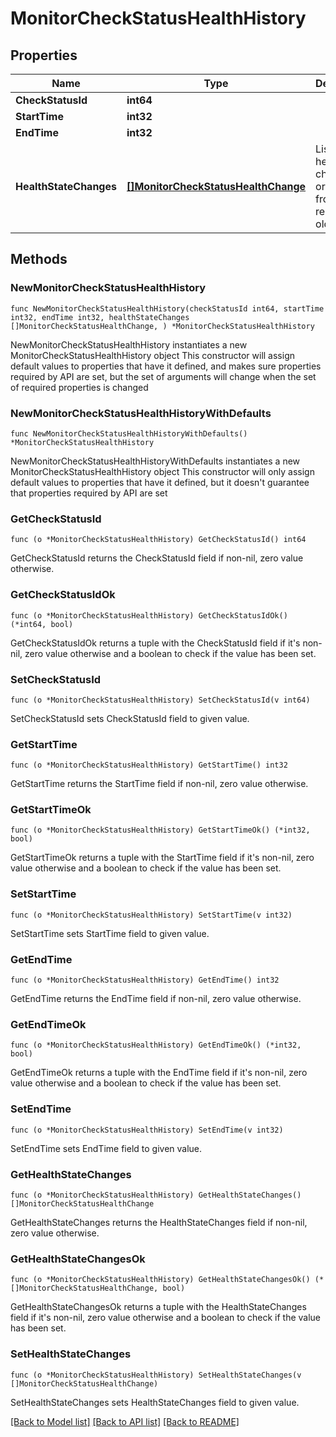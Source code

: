 # MonitorCheckStatusHealthHistory

## Properties

Name | Type | Description | Notes
------------ | ------------- | ------------- | -------------
**CheckStatusId** | **int64** |  | 
**StartTime** | **int32** |  | 
**EndTime** | **int32** |  | 
**HealthStateChanges** | [**[]MonitorCheckStatusHealthChange**](MonitorCheckStatusHealthChange.md) | List of health state changes ordered from most recent to oldest. | 

## Methods

### NewMonitorCheckStatusHealthHistory

`func NewMonitorCheckStatusHealthHistory(checkStatusId int64, startTime int32, endTime int32, healthStateChanges []MonitorCheckStatusHealthChange, ) *MonitorCheckStatusHealthHistory`

NewMonitorCheckStatusHealthHistory instantiates a new MonitorCheckStatusHealthHistory object
This constructor will assign default values to properties that have it defined,
and makes sure properties required by API are set, but the set of arguments
will change when the set of required properties is changed

### NewMonitorCheckStatusHealthHistoryWithDefaults

`func NewMonitorCheckStatusHealthHistoryWithDefaults() *MonitorCheckStatusHealthHistory`

NewMonitorCheckStatusHealthHistoryWithDefaults instantiates a new MonitorCheckStatusHealthHistory object
This constructor will only assign default values to properties that have it defined,
but it doesn't guarantee that properties required by API are set

### GetCheckStatusId

`func (o *MonitorCheckStatusHealthHistory) GetCheckStatusId() int64`

GetCheckStatusId returns the CheckStatusId field if non-nil, zero value otherwise.

### GetCheckStatusIdOk

`func (o *MonitorCheckStatusHealthHistory) GetCheckStatusIdOk() (*int64, bool)`

GetCheckStatusIdOk returns a tuple with the CheckStatusId field if it's non-nil, zero value otherwise
and a boolean to check if the value has been set.

### SetCheckStatusId

`func (o *MonitorCheckStatusHealthHistory) SetCheckStatusId(v int64)`

SetCheckStatusId sets CheckStatusId field to given value.


### GetStartTime

`func (o *MonitorCheckStatusHealthHistory) GetStartTime() int32`

GetStartTime returns the StartTime field if non-nil, zero value otherwise.

### GetStartTimeOk

`func (o *MonitorCheckStatusHealthHistory) GetStartTimeOk() (*int32, bool)`

GetStartTimeOk returns a tuple with the StartTime field if it's non-nil, zero value otherwise
and a boolean to check if the value has been set.

### SetStartTime

`func (o *MonitorCheckStatusHealthHistory) SetStartTime(v int32)`

SetStartTime sets StartTime field to given value.


### GetEndTime

`func (o *MonitorCheckStatusHealthHistory) GetEndTime() int32`

GetEndTime returns the EndTime field if non-nil, zero value otherwise.

### GetEndTimeOk

`func (o *MonitorCheckStatusHealthHistory) GetEndTimeOk() (*int32, bool)`

GetEndTimeOk returns a tuple with the EndTime field if it's non-nil, zero value otherwise
and a boolean to check if the value has been set.

### SetEndTime

`func (o *MonitorCheckStatusHealthHistory) SetEndTime(v int32)`

SetEndTime sets EndTime field to given value.


### GetHealthStateChanges

`func (o *MonitorCheckStatusHealthHistory) GetHealthStateChanges() []MonitorCheckStatusHealthChange`

GetHealthStateChanges returns the HealthStateChanges field if non-nil, zero value otherwise.

### GetHealthStateChangesOk

`func (o *MonitorCheckStatusHealthHistory) GetHealthStateChangesOk() (*[]MonitorCheckStatusHealthChange, bool)`

GetHealthStateChangesOk returns a tuple with the HealthStateChanges field if it's non-nil, zero value otherwise
and a boolean to check if the value has been set.

### SetHealthStateChanges

`func (o *MonitorCheckStatusHealthHistory) SetHealthStateChanges(v []MonitorCheckStatusHealthChange)`

SetHealthStateChanges sets HealthStateChanges field to given value.



[[Back to Model list]](../README.md#documentation-for-models) [[Back to API list]](../README.md#documentation-for-api-endpoints) [[Back to README]](../README.md)



